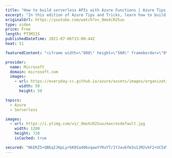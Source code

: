 ```yaml
---
title: "How to build serverless APIs with Azure Functions | Azure Tips and Tricks"
excerpt: "In this edition of Azure Tips and Tricks, learn how to build serverless APIs with Azure Functions.     For more tips and tricks, visit: https://aka.ms/azuretipsandtricks  Get started with 12 months of free services and $200 USD in credit. Create your free account today with Microsoft Azure: https://aka.ms/att/free"
originalUrl: https://youtube.com/watch?v=_9moXcR2Suo
type: video
price: Free
length: PT3M21S
publishedDateTime: 2021-07-06T15:00:44Z
heat: 51

featuredContent: "<iframe width=\"800\" height=\"500\" frameborder=\"0\" src=\"https://www.youtube.com/embed/_9moXcR2Suo\" allow=\"accelerometer; autoplay; encrypted-media; gyroscope; picture-in-picture\" allowfullscreen></iframe>"

provider:
  name: Microsoft
  domain: microsoft.com
  images:
    - url: https://everyday-cc.github.io/azure/assets/images/organizations/microsoft.com-50x50.jpg
      width: 50
      height: 50

topics:
  - Azure
  - Serverless

images:
  - url: https://i.ytimg.com/vi/_9moXcR2Suo/maxresdefault.jpg
    width: 1280
    height: 720
    isCached: true

secured: "NkERZ5+QBEqIJKpLyrbK0Sa40bsqawYYRuYT/1YJav6fm3u1JM2vkF2+UC5dYsspalUaWdkMHTUZJfxkRk65xRUGUpiV6XoTIFVl/wnBTNC7TSXw3zPYhM9Ty9VFx2IW2FVmJeJoVvtq7F9Ldj64iEQFKidTZ9lZ5IynxXHNPfwHi+pskzGraJOwiWx4XejHqAhomb0/E+7i7U+FiYU4k/GWiJtTbvt5W8HW1SpaddjbF1YXkacklN22pIUhah+0sx6rk5tci0kcW6VBbLFEirHtKG8B7rWKk6589kuwNX9O+YJyRJE8e3NzFkff75bn6UI08GsTsrQ+DzWEcRDI7rYyrBmWYMKCC/czUCtl8zRvgMFeGPqAnua7DxJ+aSnSxDFjM6T/WUX8LZb1DxPAQ9Xk6gRIWt2h6PSUhqZ0Cgk=;yg+SuBEtyDrcoDR/oj3fWw=="
---
```


